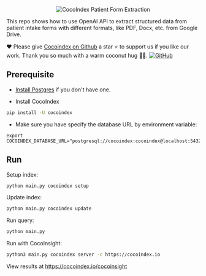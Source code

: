 <p align="center">
    <img src="![Image](https://github.com/user-attachments/assets/0f9cef79-3e44-4b0e-8f8e-a2a9ada90325)" alt="CocoIndex Patient Form Extraction">
</p>

This repo shows how to use OpenAI API to extract structured data from patient intake forms with different formats, like PDF, Docx, etc. from Google Drive.

❤️ Please give [Cocoindex on Github](https://github.com/cocoindex-io/cocoindex) a star ⭐ to support us if you like our work. Thank you so much with a warm coconut hug 🥥🤗. [![GitHub](https://img.shields.io/github/stars/cocoindex-io/cocoindex?color=5B5BD6)](https://github.com/cocoindex-io/cocoindex)



## Prerequisite
- [Install Postgres](https://cocoindex.io/docs/getting_started/installation#-install-postgres) if you don't have one.

- Install CocoIndex
```bash
pip install -U cocoindex
```

-  Make sure you have specify the database URL by environment variable:
```
export COCOINDEX_DATABASE_URL="postgresql://cocoindex:cocoindex@localhost:5432/cocoindex"
```

## Run

Setup index:

```bash
python main.py cocoindex setup
```

Update index:

```bash
python main.py cocoindex update
```

Run query:

```bash
python main.py
```

Run with CocoInsight:
```bash
python3 main.py cocoindex server -c https://cocoindex.io
```

View results at https://cocoindex.io/cocoinsight